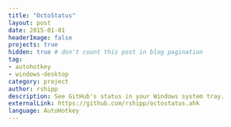```yaml
---
title: "OctoStatus"
layout: post
date: 2015-01-01
headerImage: false
projects: true
hidden: true # don't count this post in blog pagination
tag:
- autohotkey
- windows-desktop
category: project
author: rshipp
description: See GitHub's status in your Windows system tray.
externalLink: https://github.com/rshipp/octostatus.ahk
language: AutoHotkey
---
```

